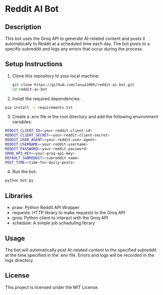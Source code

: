 # Reddit AI Bot

## Description
This bot uses the Groq API to generate AI-related content and posts it automatically to Reddit at a scheduled time each day. The bot posts to a specific subreddit and logs any errors that occur during the process.

## Setup Instructions
1. Clone this repository to your local machine:
   ```bash
   git clone https://github.com/lasya1005/reddit-ai-bot.git
   cd reddit-ai-bot
   ```
2. Install the required dependencies:
```bash
pip install -r requirements.txt
```
3. Create a .env file in the root directory and add the following environment variables:
```bash
REDDIT_CLIENT_ID=<your-reddit-client-id>
REDDIT_CLIENT_SECRET=<your-reddit-client-secret>
REDDIT_USER_AGENT=<your-reddit-user-agent>
REDDIT_USERNAME=<your-reddit-username>
REDDIT_PASSWORD=<your-reddit-password>
GROQ_API_KEY=<your-groq-api-key>
DEFAULT_SUBREDDIT=<subreddit-name>
POST_TIME=<time-for-daily-posts>
```
4. Run the bot:
```bash
python bot.py
```
## Libraries
- praw: Python Reddit API Wrapper
- requests: HTTP library to make requests to the Groq API
- groq: Python client to interact with the Groq API
- schedule: A simple job scheduling library

## Usage
The bot will automatically post AI-related content to the specified subreddit at the time specified in the .env file.
Errors and logs will be recorded in the logs directory.

## License
This project is licensed under the MIT License.

